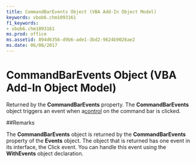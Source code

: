 ```yaml
---
title: CommandBarEvents Object (VBA Add-In Object Model)
keywords: vbob6.chm1093161
f1_keywords:
- vbob6.chm1093161
ms.prod: office
ms.assetid: 894d6356-d9b6-ade1-3bd2-9624b9026ae2
ms.date: 06/08/2017
---
```



# CommandBarEvents Object (VBA Add-In Object Model)



Returned by the  **CommandBarEvents** property. The **CommandBarEvents** object triggers an event when a[control](../../Glossary/vbe-glossary.md) on the command bar is clicked.

##Remarks

The  **CommandBarEvents** object is returned by the **CommandBarEvents** property of the **Events** object. The object that is returned has one event in its interface, the Click event. You can handle this event using the **WithEvents** object declaration.

